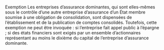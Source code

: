 Exemption
Les entreprises d’assurance dominantes, qui sont elles-mêmes sous le contrôle d’une autre entreprise d’assurance d’un État membre soumise à une obligation de consolidation, sont dispensées de l’établissement et de la publication de comptes consolidés.
Toutefois, cette exemption ne peut être invoquée :
si l’entreprise fait appel public à l’épargne ;
si des états financiers sont exigés par un ensemble d’actionnaires représentant au moins le dixième du capital de l’entreprise d’assurance dominante.